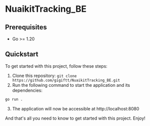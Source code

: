 # NuaikitTracking_BE

## Prerequisites
- Go >= 1.20

## Quickstart
To get started with this project, follow these steps:

1. Clone this repository: `git clone https://github.com/gigiftt/NuaikitTracking_BE.git`
2. Run the following command to start the application and its dependencies:
```zsh
go run .
```
3. The application will now be accessible at http://localhost:8080

And that's all you need to know to get started with this project. Enjoy!